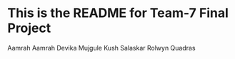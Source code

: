 # This is the README for Team-7 Final Project

Aamrah Aamrah
Devika Mujgule
Kush Salaskar
Rolwyn Quadras
